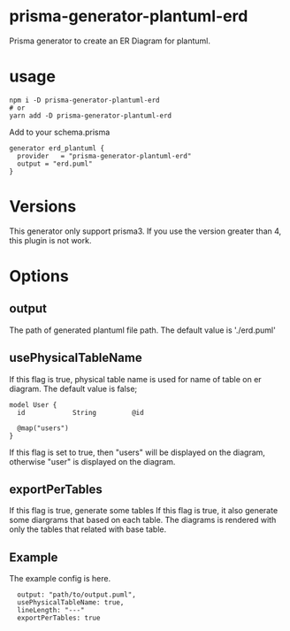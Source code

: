 # prisma-generator-plantuml-erd

Prisma generator to create an ER Diagram for plantuml.


# usage


```
npm i -D prisma-generator-plantuml-erd
# or
yarn add -D prisma-generator-plantuml-erd
```

Add to your schema.prisma

```
generator erd_plantuml {
  provider   = "prisma-generator-plantuml-erd"
  output = "erd.puml"
}
```

# Versions

This generator only support prisma3.
If you use the version greater than 4, this plugin is not work.

# Options

## output

The path of generated plantuml file path.
The default value is './erd.puml'

## usePhysicalTableName

If this flag is true, physical table name is used for name of table on er diagram.
The default value is false;


```
model User {
  id            String         @id

  @map("users")
}
```

If this flag is set to true, then "users" will be displayed on the diagram, otherwise "user" is displayed on the diagram.
 

## exportPerTables

If this flag is true, generate some tables 
If this flag is true, it also generate some diargrams that based on each table.
The diagrams is rendered with only the tables that related with base table.


## Example

The example config is here.

```
  output: "path/to/output.puml",
  usePhysicalTableName: true,
  lineLength: "---"
  exportPerTables: true
```

